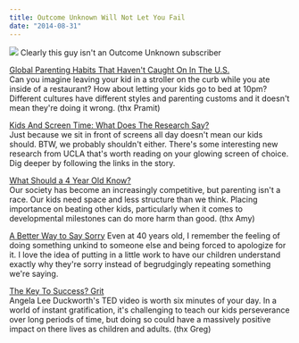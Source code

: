 ```yaml
---
title: Outcome Unknown Will Not Let You Fail
date: "2014-08-31"
---
```


![](./outcome-unknown-will-not-let-you-fail/not-a-subscriber.jpg)
Clearly this guy isn't an Outcome Unknown subscriber

[Global Parenting Habits That Haven't Caught On In The U.S.](http://www.npr.org/blogs/parallels/2014/08/12/339825261/global-parenting-habits-that-havent-caught-on-in-the-u-s)  
Can you imagine leaving your kid in a stroller on the curb while you ate inside of a restaurant? How about letting your kids go to bed at 10pm? Different cultures have different styles and parenting customs and it doesn't mean they're doing it wrong. (thx Pramit)  

[Kids And Screen Time: What Does The Research Say?​](http://www.npr.org/blogs/ed/2014/08/28/343735856/kids-and-screen-time-what-does-the-research-say)  
Just because we sit in front of screens all day doesn't mean our kids
should. BTW, we probably shouldn't either.  There's some interesting new research from UCLA that's worth reading on your glowing screen of choice. Dig deeper by following the links in the story.

[What Should a 4 Year Old Know?](http://magicalchildhood.wordpress.com/2010/08/31/what-should-a-4-year-old-know/)  
Our society has become an increasingly competitive, but parenting isn't a race. Our kids need space and less structure than we think. Placing importance on beating other kids, particularly when it comes to developmental milestones can do more harm than good. (thx Amy)

[A Better Way to Say Sorry](http://www.cuppacocoa.com/a-better-way-to-say-sorry/)
Even at 40 years old, I remember the feeling of doing something unkind to someone else and being forced to apologize for it. I love the idea of putting in a little work to have our children understand exactly why they're sorry instead of begrudgingly repeating something we're saying.     

[The Key To Success? Grit](http://www.ted.com/talks/angela_lee_duckworth_the_key_to_success_grit#t-361253)  
Angela Lee Duckworth's TED video is worth six minutes of your day. In a world of instant gratification, it's challenging to teach our kids perseverance over long periods of time, but doing so could have a massively positive impact on there lives as children and adults. (thx Greg)
